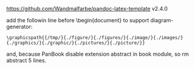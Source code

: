 https://github.com/Wandmalfarbe/pandoc-latex-template v2.4.0

add the followin line before \\begin{document} to support diagram-generator:

```
\graphicspath{{/tmp/}{./figure/}{./figures/}{./image/}{./images/}{./graphics/}{./graphic/}{./pictures/}{./picture/}}
```

and, because PanBook disable extension abstract in book module, so rm abstract 5 lines.

